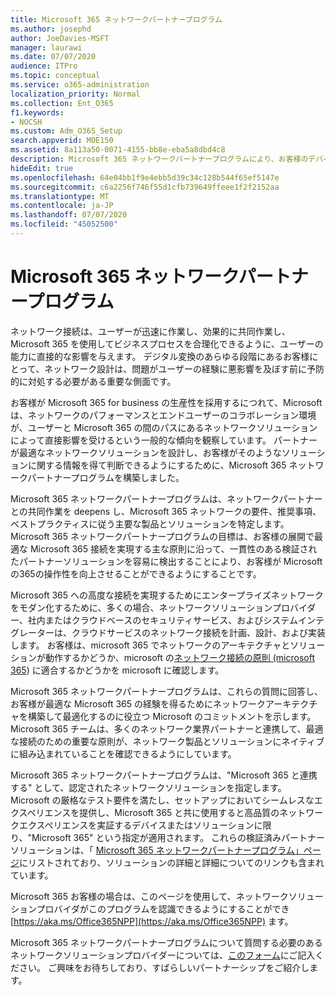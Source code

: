 ```yaml
---
title: Microsoft 365 ネットワークパートナープログラム
ms.author: josephd
author: JoeDavies-MSFT
manager: laurawi
ms.date: 07/07/2020
audience: ITPro
ms.topic: conceptual
ms.service: o365-administration
localization_priority: Normal
ms.collection: Ent_O365
f1.keywords:
- NOCSH
ms.custom: Adm_O365_Setup
search.appverid: MOE150
ms.assetid: 8a113a50-0071-4155-bb8e-eba5a8dbd4c8
description: Microsoft 365 ネットワークパートナープログラムにより、お客様のデバイスは Microsoft 365 の動作として認定されるようになります。
hideEdit: true
ms.openlocfilehash: 64e04bb1f9e4ebb5d39c34c128b544f65ef5147e
ms.sourcegitcommit: c6a2256f746f55d1cfb739649ffeee1f2f2152aa
ms.translationtype: MT
ms.contentlocale: ja-JP
ms.lasthandoff: 07/07/2020
ms.locfileid: "45052500"
---
```

# <a name="microsoft-365-networking-partner-program"></a>Microsoft 365 ネットワークパートナープログラム

ネットワーク接続は、ユーザーが迅速に作業し、効果的に共同作業し、Microsoft 365 を使用してビジネスプロセスを合理化できるように、ユーザーの能力に直接的な影響を与えます。 デジタル変換のあらゆる段階にあるお客様にとって、ネットワーク設計は、問題がユーザーの経験に悪影響を及ぼす前に予防的に対処する必要がある重要な側面です。

お客様が Microsoft 365 for business の生産性を採用するにつれて、Microsoft は、ネットワークのパフォーマンスとエンドユーザーのコラボレーション環境が、ユーザーと Microsoft 365 の間のパスにあるネットワークソリューションによって直接影響を受けるという一般的な傾向を観察しています。 パートナーが最適なネットワークソリューションを設計し、お客様がそのようなソリューションに関する情報を得て判断できるようにするために、Microsoft 365 ネットワークパートナープログラムを構築しました。

Microsoft 365 ネットワークパートナープログラムは、ネットワークパートナーとの共同作業を deepens し、Microsoft 365 ネットワークの要件、推奨事項、ベストプラクティスに従う主要な製品とソリューションを特定します。 Microsoft 365 ネットワークパートナープログラムの目標は、お客様の展開で最適な Microsoft 365 接続を実現する主な原則に沿って、一貫性のある検証されたパートナーソリューションを容易に検出することにより、お客様が Microsoft の365の操作性を向上させることができるようにすることです。

Microsoft 365 への高度な接続を実現するためにエンタープライズネットワークをモダン化するために、多くの場合、ネットワークソリューションプロバイダー、社内またはクラウドベースのセキュリティサービス、およびシステムインテグレーターは、クラウドサービスのネットワーク接続を計画、設計、および実装します。 お客様は、microsoft 365 でネットワークのアーキテクチャとソリューションが動作するかどうか、microsoft の[ネットワーク接続の原則 (microsoft 365](https://aka.ms/PNC)) に適合するかどうかを microsoft に確認します。

Microsoft 365 ネットワークパートナープログラムは、これらの質問に回答し、お客様が最適な Microsoft 365 の経験を得るためにネットワークアーキテクチャを構築して最適化するのに役立つ Microsoft のコミットメントを示します。 Microsoft 365 チームは、多くのネットワーク業界パートナーと連携して、最適な接続のための重要な原則が、ネットワーク製品とソリューションにネイティブに組み込まれていることを確認できるようにしています。

Microsoft 365 ネットワークパートナープログラムは、"Microsoft 365 と連携する" として、認定されたネットワークソリューションを指定します。 Microsoft の厳格なテスト要件を満たし、セットアップにおいてシームレスなエクスペリエンスを提供し、Microsoft 365 と共に使用すると高品質のネットワークエクスペリエンスを実証するデバイスまたはソリューションに限り、"Microsoft 365" という指定が適用されます。 これらの検証済みパートナーソリューションは、「 [Microsoft 365 ネットワークパートナープログラム」ページ](https://www.microsoft.com/microsoft-365/partners/O365networkingpartners)にリストされており、ソリューションの詳細と詳細についてのリンクも含まれています。

Microsoft 365 お客様の場合は、このページを使用して、ネットワークソリューションプロバイダがこのプログラムを認識できるようにすることができ [https://aka.ms/Office365NPP](https://aka.ms/Office365NPP) ます。

Microsoft 365 ネットワークパートナープログラムについて質問する必要のあるネットワークソリューションプロバイダーについては、[このフォーム](https://forms.office.com/Pages/ResponsePage.aspx?id=v4j5cvGGr0GRqy180BHbRyMNEapKtzJHu98R0YXYz1RUN0QxSUVEWTdRVTdIV1RTWjIzOVk0QkE4US4u)にご記入ください。 ご興味をお待ちしており、すばらしいパートナーシップをご紹介します。
